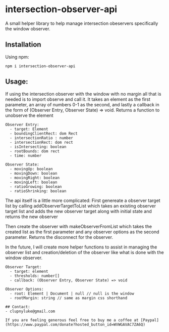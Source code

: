 # intersection-observer-api

A small helper library to help manage intersection obeservers specifically the window observer. 

## Installation
Using npm:
```shell
npm i intersection-observer-api
```

## Usage: 

If using the intersection observer with the window with no margin all that is needed is to import observe and call it. 
It takes an element as the first parameter, an array of numbers 0-1 as the second, and lastly a callback in the form of (Observer Entry, Observer State) => void.
Returns a function to unobserve the element

```
Observer Entry:
  - target: Element
  - boundingClientRect: dom Rect
  - intersectionRatio : number
  - intersectionRect: dom rect
  - isIntersecting: boolean
  - rootBounds: dom rect
  - time: number

Observer State:
  - movingUp: boolean
  - movingDown: boolean
  - movingRight: boolean
  - movingLeft: boolean
  - ratioGrowing: boolean
  - ratioShrinking: boolean
```

The api itself is a little more complicated:
First genereate a observer target list by calling addObserverTargetToList which takes an existing observer target list and adds the new observer target along with initial state and returns the new observer

Then create the observer with makeObserverFromList which takes the created list as the first parameter and any observer options as the second parameter.
Returns the disconnect for the observer.

In the future, I will create more helper functions to assist in managing the observer list and creation/deletion of the observer like what is done with the window observer.

```
Observer Target:
  - target: element
  - thresholds: number[]
  - callback: (Observer Entry, Observer State) => void
  
Observer Options:
  - root: Element | Document | null // null is the window
  - rootMargin: string // same as margin css shorthand

## Contact:
- clupnyluke@gmail.com

If you are feeling generous feel free to buy me a coffee at [Paypal](https://www.paypal.com/donate?hosted_button_id=WVWGAVAC7ZA6Q)


